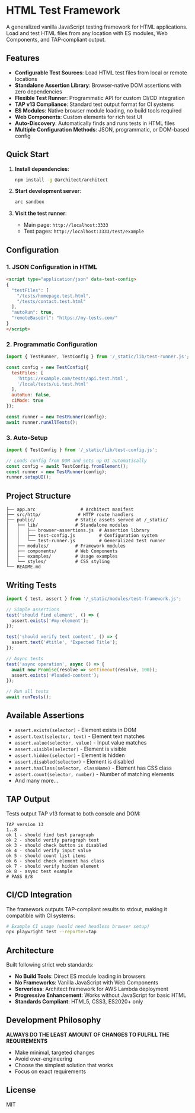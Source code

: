 # HTML Test Framework

A generalized vanilla JavaScript testing framework for HTML applications. Load and test HTML files from any location with ES modules, Web Components, and TAP-compliant output.

## Features

- **Configurable Test Sources**: Load HTML test files from local or remote locations
- **Standalone Assertion Library**: Browser-native DOM assertions with zero dependencies
- **Flexible Test Runner**: Programmatic API for custom CI/CD integration
- **TAP v13 Compliance**: Standard test output format for CI systems
- **ES Modules**: Native browser module loading, no build tools required
- **Web Components**: Custom elements for rich test UI
- **Auto-Discovery**: Automatically finds and runs tests in HTML files
- **Multiple Configuration Methods**: JSON, programmatic, or DOM-based config

## Quick Start

1. **Install dependencies**:
   ```bash
   npm install -g @architect/architect
   ```

2. **Start development server**:
   ```bash
   arc sandbox
   ```

3. **Visit the test runner**:
   - Main page: `http://localhost:3333`
   - Test pages: `http://localhost:3333/test/example`

## Configuration

### 1. JSON Configuration in HTML
```html
<script type="application/json" data-test-config>
{
  "testFiles": [
    "/tests/homepage.test.html",
    "/tests/contact.test.html"
  ],
  "autoRun": true,
  "remoteBaseUrl": "https://my-tests.com/"
}
</script>
```

### 2. Programmatic Configuration
```javascript
import { TestRunner, TestConfig } from '/_static/lib/test-runner.js';

const config = new TestConfig({
  testFiles: [
    'https://example.com/tests/api.test.html',
    '/local/tests/ui.test.html'
  ],
  autoRun: false,
  ciMode: true
});

const runner = new TestRunner(config);
await runner.runAllTests();
```

### 3. Auto-Setup
```javascript
import { TestConfig } from '/_static/lib/test-config.js';

// Loads config from DOM and sets up UI automatically
const config = await TestConfig.fromElement();
const runner = new TestRunner(config);
runner.setupUI();
```

## Project Structure

```
├── app.arc                 # Architect manifest
├── src/http/              # HTTP route handlers
├── public/               # Static assets served at /_static/
│   ├── lib/              # Standalone modules
│   │   ├── browser-assertions.js  # Assertion library
│   │   ├── test-config.js         # Configuration system
│   │   └── test-runner.js         # Generalized test runner
│   ├── modules/          # Framework modules
│   ├── components/       # Web Components
│   ├── examples/         # Usage examples
│   └── styles/           # CSS styling
└── README.md
```

## Writing Tests

```javascript
import { test, assert } from '/_static/modules/test-framework.js';

// Simple assertions
test('should find element', () => {
  assert.exists('#my-element');
});

test('should verify text content', () => {
  assert.text('#title', 'Expected Title');
});

// Async tests
test('async operation', async () => {
  await new Promise(resolve => setTimeout(resolve, 100));
  assert.exists('#loaded-content');
});

// Run all tests
await runTests();
```

## Available Assertions

- `assert.exists(selector)` - Element exists in DOM
- `assert.text(selector, text)` - Element text matches
- `assert.value(selector, value)` - Input value matches
- `assert.visible(selector)` - Element is visible
- `assert.hidden(selector)` - Element is hidden
- `assert.disabled(selector)` - Element is disabled
- `assert.hasClass(selector, className)` - Element has CSS class
- `assert.count(selector, number)` - Number of matching elements
- And many more...

## TAP Output

Tests output TAP v13 format to both console and DOM:

```
TAP version 13
1..8
ok 1 - should find test paragraph
ok 2 - should verify paragraph text
ok 3 - should check button is disabled
ok 4 - should verify input value
ok 5 - should count list items
ok 6 - should check element has class
ok 7 - should verify hidden element
ok 8 - async test example
# PASS 8/8
```

## CI/CD Integration

The framework outputs TAP-compliant results to stdout, making it compatible with CI systems:

```bash
# Example CI usage (would need headless browser setup)
npx playwright test --reporter=tap
```

## Architecture

Built following strict web standards:

- **No Build Tools**: Direct ES module loading in browsers
- **No Frameworks**: Vanilla JavaScript with Web Components
- **Serverless**: Architect framework for AWS Lambda deployment
- **Progressive Enhancement**: Works without JavaScript for basic HTML
- **Standards Compliant**: HTML5, CSS3, ES2020+ only

## Development Philosophy

**ALWAYS DO THE LEAST AMOUNT OF CHANGES TO FULFILL THE REQUIREMENTS**

- Make minimal, targeted changes
- Avoid over-engineering
- Choose the simplest solution that works
- Focus on exact requirements

## License

MIT